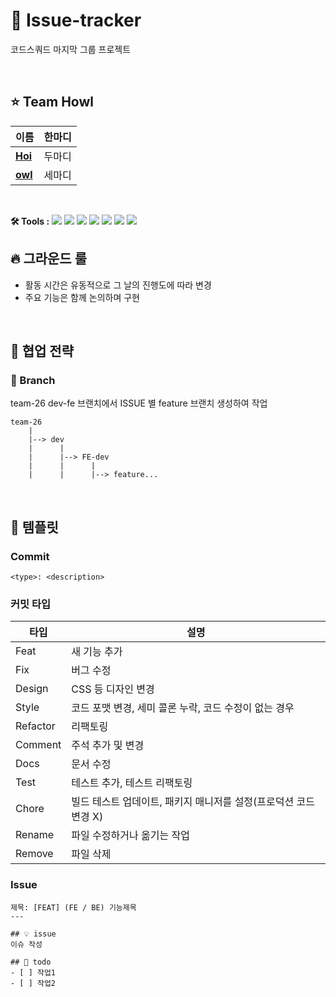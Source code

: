 # 📝 Issue-tracker

코드스쿼드 마지막 그룹 프로젝트

</br>

## ⭐️ Team Howl

| 이름                                     | 한마디 |
| ---------------------------------------- | ------ |
| **[Hoi](https://github.com/youryu0212)** | 두마디 |
| **[owl](https://github.com/bukim0329)**  | 세마디 |

</br>

**🛠 Tools :**
<img src="https://img.shields.io/badge/React-61DAFB?style=flat-square&logo=React&logoColor=white"/> <img src="https://img.shields.io/badge/TypeScript-3178C6?style=flat-square&logo=Typescript&logoColor=white"/> <img src="https://img.shields.io/badge/Babel-F9DC3E?style=flat-square&logo=Babel&logoColor=white"/> <img src="https://img.shields.io/badge/Webpack-8DD6F9?style=flat-square&logo=Webpack&logoColor=white"/> <img src="https://img.shields.io/badge/Redux-764ABC?style=flat-square&logo=Redux&logoColor=white"/> <img src="https://img.shields.io/badge/Storybook-FF4785?style=flat-square&logo=Storybook&logoColor=white"/> <img src="https://img.shields.io/badge/Jest-C21325?style=flat-square&logo=Jest&logoColor=white"/>
</br>

## 🔥 그라운드 룰

- 활동 시간은 유동적으로 그 날의 진행도에 따라 변경
- 주요 기능은 함께 논의하며 구현

</br>

## 🌈 협업 전략

### 📌 Branch

team-26 dev-fe 브랜치에서 ISSUE 별 feature 브랜치 생성하여 작업

```
team-26
    |
    |--> dev
    |      |
    |      |--> FE-dev
    |      |      |
    |      |      |--> feature...
```

</br>

## 📝 템플릿

### Commit

```
<type>: <description>
```

### 커밋 타입

| 타입     | 설명                                                             |
| -------- | ---------------------------------------------------------------- |
| Feat     | 새 기능 추가                                                     |
| Fix      | 버그 수정                                                        |
| Design   | CSS 등 디자인 변경                                               |
| Style    | 코드 포맷 변경, 세미 콜론 누락, 코드 수정이 없는 경우            |
| Refactor | 리팩토링                                                         |
| Comment  | 주석 추가 및 변경                                                |
| Docs     | 문서 수정                                                        |
| Test     | 테스트 추가, 테스트 리팩토링                                     |
| Chore    | 빌드 테스트 업데이트, 패키지 매니저를 설정(프로덕션 코드 변경 X) |
| Rename   | 파일 수정하거나 옮기는 작업                                      |
| Remove   | 파일 삭제                                                        |

### Issue

```
제목: [FEAT] (FE / BE) 기능제목
---

## 💡 issue
이슈 작성

## 📝 todo
- [ ] 작업1
- [ ] 작업2
```
